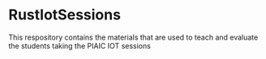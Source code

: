 # RustIotSessions
This respository contains the materials that are used to teach and evaluate the students taking the PIAIC IOT sessions
